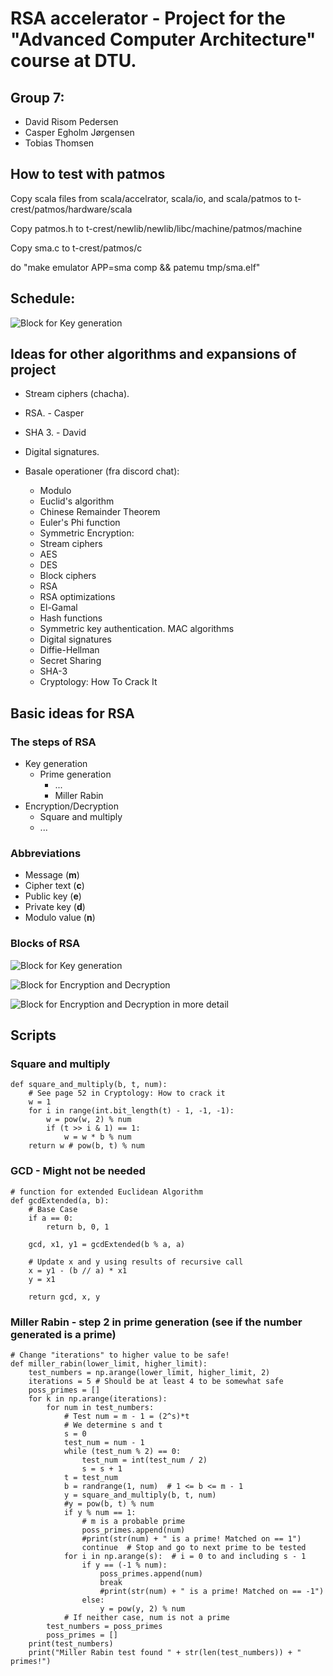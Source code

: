 # RSA accelerator - Project for the "Advanced Computer Architecture" course at DTU.
## Group 7:
 - David Risom Pedersen
 - Casper Egholm Jørgensen 
 - Tobias Thomsen
 
## How to test with patmos
Copy scala files from scala/accelrator, scala/io, and scala/patmos to t-crest/patmos/hardware/scala

Copy patmos.h to t-crest/newlib/newlib/libc/machine/patmos/machine

Copy sma.c to t-crest/patmos/c

do "make emulator APP=sma comp && patemu tmp/sma.elf"


## Schedule:
![Block for Key generation](images/schedule.png)
## Ideas for other algorithms and expansions of project

- Stream ciphers (chacha).
- RSA. - Casper
- SHA 3. - David
- Digital signatures.

- Basale operationer (fra discord chat):
    - Modulo
    - Euclid's algorithm
    - Chinese Remainder Theorem
    - Euler's Phi function
    - Symmetric Encryption:
    - Stream ciphers
    - AES
    - DES
    - Block ciphers
    - RSA
    - RSA optimizations
    - El-Gamal
    - Hash functions
    - Symmetric key authentication. MAC algorithms
    - Digital signatures
    - Diffie-Hellman
    - Secret Sharing
    - SHA-3
    - Cryptology: How To Crack It

## Basic ideas for RSA


### The steps of RSA

- Key generation
    - Prime generation
        - ...
        - Miller Rabin
- Encryption/Decryption
    - Square and multiply
    - ...

### Abbreviations
- Message (**m**)
- Cipher text (**c**)
- Public key (**e**)
- Private key (**d**)
- Modulo value (**n**)


### Blocks of RSA


![Block for Key generation](images/keyGen.png)


![Block for Encryption and Decryption](images/EncDec.png)


![Block for Encryption and Decryption in more detail](images/DetailedEncDec.png)

## Scripts
### Square and multiply 

    def square_and_multiply(b, t, num):
        # See page 52 in Cryptology: How to crack it
        w = 1
        for i in range(int.bit_length(t) - 1, -1, -1):
            w = pow(w, 2) % num
            if (t >> i & 1) == 1:
                w = w * b % num
        return w # pow(b, t) % num



### GCD - Might not be needed
    # function for extended Euclidean Algorithm
    def gcdExtended(a, b):
        # Base Case
        if a == 0:
            return b, 0, 1

        gcd, x1, y1 = gcdExtended(b % a, a)

        # Update x and y using results of recursive call
        x = y1 - (b // a) * x1
        y = x1

        return gcd, x, y


### Miller Rabin - step 2 in prime generation (see if the number generated is a prime)
    # Change "iterations" to higher value to be safe!
    def miller_rabin(lower_limit, higher_limit):
        test_numbers = np.arange(lower_limit, higher_limit, 2)
        iterations = 5 # Should be at least 4 to be somewhat safe
        poss_primes = []
        for k in np.arange(iterations):
            for num in test_numbers:
                # Test num = m - 1 = (2^s)*t
                # We determine s and t
                s = 0
                test_num = num - 1
                while (test_num % 2) == 0:
                    test_num = int(test_num / 2)
                    s = s + 1
                t = test_num
                b = randrange(1, num)  # 1 <= b <= m - 1
                y = square_and_multiply(b, t, num)
                #y = pow(b, t) % num
                if y % num == 1:
                    # m is a probable prime
                    poss_primes.append(num)
                    #print(str(num) + " is a prime! Matched on == 1")
                    continue  # Stop and go to next prime to be tested
                for i in np.arange(s):  # i = 0 to and including s - 1
                    if y == (-1 % num):
                        poss_primes.append(num)
                        break
                        #print(str(num) + " is a prime! Matched on == -1")
                    else:
                        y = pow(y, 2) % num
                # If neither case, num is not a prime
            test_numbers = poss_primes
            poss_primes = []
        print(test_numbers)
        print("Miller Rabin test found " + str(len(test_numbers)) + " primes!")



